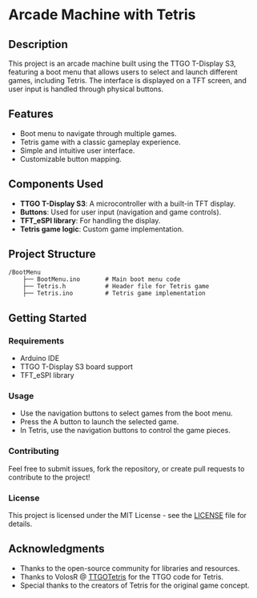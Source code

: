 # Arcade Machine with Tetris

## Description

This project is an arcade machine built using the TTGO T-Display S3, featuring a boot menu that allows users to select and launch different games, including Tetris. The interface is displayed on a TFT screen, and user input is handled through physical buttons.

## Features

- Boot menu to navigate through multiple games.
- Tetris game with a classic gameplay experience.
- Simple and intuitive user interface.
- Customizable button mapping.

## Components Used

- **TTGO T-Display S3**: A microcontroller with a built-in TFT display.
- **Buttons**: Used for user input (navigation and game controls).
- **TFT_eSPI library**: For handling the display.
- **Tetris game logic**: Custom game implementation.

## Project Structure

```
/BootMenu
    ├── BootMenu.ino       # Main boot menu code
    ├── Tetris.h           # Header file for Tetris game
    ├── Tetris.ino         # Tetris game implementation
```

## Getting Started

### Requirements

- Arduino IDE
- TTGO T-Display S3 board support
- TFT_eSPI library

### Usage

- Use the navigation buttons to select games from the boot menu.
- Press the A button to launch the selected game.
- In Tetris, use the navigation buttons to control the game pieces.

### Contributing

Feel free to submit issues, fork the repository, or create pull requests to contribute to the project!

### License

This project is licensed under the MIT License - see the [LICENSE](LICENSE) file for details.

## Acknowledgments

- Thanks to the open-source community for libraries and resources.
- Thanks to VolosR @ [TTGOTetris](https://github.com/VolosR/TTGOTetris) for the TTGO code for Tetris.
- Special thanks to the creators of Tetris for the original game concept.
